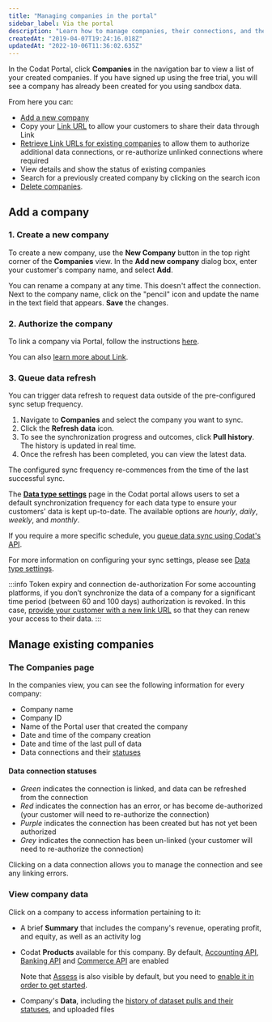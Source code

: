 ```yaml
---
title: "Managing companies in the portal"
sidebar_label: Via the portal
description: "Learn how to manage companies, their connections, and their data via Portal"
createdAt: "2019-04-07T19:24:16.018Z"
updatedAt: "2022-10-06T11:36:02.635Z"
---
```


In the Codat Portal, click **Companies** in the navigation bar to view a list of your created companies. If you have signed up using the free trial, you will see a company has already been created for you using sandbox data.

From here you can:

- [Add a new company](/configure/portal/companies#add-a-new-company)
- Copy your [Link URL](/auth-flow/authorize-hosted-link#use-the-hosted-link-url) to allow your customers to share their data through Link
- [Retrieve Link URLs for existing companies](/auth-flow/authorize-hosted-link#use-the-hosted-link-url) to allow them to authorize additional data connections, or re-authorize unlinked connections where required
- View details and show the status of existing companies
- Search for a previously created company by clicking on the search icon
- [Delete companies](/configure/portal/companies#delete-a-company).

## Add a company

### 1. Create a new company

To create a new company, use the **New Company** button in the top right corner of the **Companies** view. In the **Add new company** dialog box, enter your customer's company name, and select **Add**.

You can rename a company at any time. This doesn't affect the connection. Next to the company name, click on the "pencil" icon and update the name in the text field that appears. **Save** the changes.

### 2. Authorize the company

To link a company via Portal, follow the instructions [here](/auth-flow/authorize-hosted-link#use-the-hosted-link-url).

You can also [learn more about Link](/auth-flow/overview).

### 3. Queue data refresh

You can trigger data refresh to request data outside of the pre-configured sync setup frequency.

1. Navigate to **Companies** and select the company you want to sync.
2. Click the **Refresh data** icon.
3. To see the synchronization progress and outcomes, click **Pull history**. The history is updated in real time.
4. Once the refresh has been completed, you can view the latest data.

The configured sync frequency re-commences from the time of the last successful sync.

The **<a class="external" href="https://app.codat.io/settings/data-types" target="_blank">Data type settings</a>** page in the Codat portal allows users to set a default synchronization frequency for each data type to ensure your customers' data is kept up-to-date. The available options are _hourly_, _daily_, _weekly_, and _monthly_.

If you require a more specific schedule, you [queue data sync using Codat's API](/using-the-api/queueing-data-syncs).

For more information on configuring your sync settings, please see [Data type settings](/core-concepts/data-type-settings).

:::info Token expiry and connection de-authorization
For some accounting platforms, if you don’t synchronize the data of a company for a significant time period (between 60 and 100 days) authorization is revoked. In this case, [provide your customer with a new link URL](/auth-flow/authorize-hosted-link#use-the-hosted-link-url) so that they can renew your access to their data.
:::

## Manage existing companies

### The Companies page

In the companies view, you can see the following information for every company:

- Company name
- Company ID
- Name of the Portal user that created the company
- Date and time of the company creation
- Date and time of the last pull of data
- Data connections and their [statuses](/configure/portal/companies#data-connection-statuses)

#### Data connection statuses

- _Green_ indicates the connection is linked, and data can be refreshed from the connection
- _Red_ indicates the connection has an error, or has become de-authorized (your customer will need to re-authorize the connection)
- _Purple_ indicates the connection has been created but has not yet been authorized
- _Grey_ indicates the connection has been un-linked (your customer will need to re-authorize the connection)

Clicking on a data connection allows you to manage the connection and see any linking errors.

### View company data

Click on a company to access information pertaining to it:

- A brief **Summary** that includes the company's revenue, operating profit, and equity, as well as an activity log
- Codat **Products** available for this company. By default, [Accounting API](/data-model/accounting/), [Banking API](/data-model/banking) and [Commerce API](/data-model/commerce/) are enabled

  Note that [Assess](/assess/overview) is also visible by default, but you need to [enable it in order to get started](/assess/get-started).

- Company's **Data**, including the [history of dataset pulls and their statuses](/core-concepts/status), and uploaded files